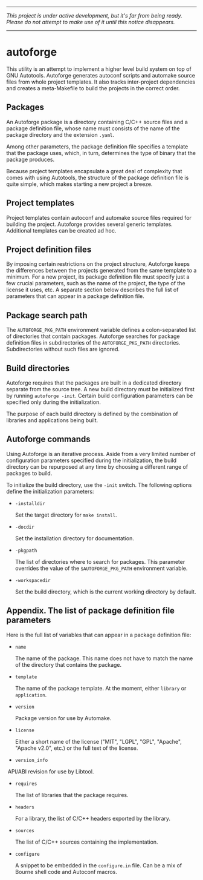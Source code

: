 ----

_This project is under active development, but it's far from being ready.
Please do not attempt to make use of it until this notice disappears._

----

# autoforge

This utility is an attempt to implement a higher level build system on
top of GNU Autotools. Autoforge generates autoconf scripts and automake
source files from whole project templates. It also tracks inter-project
dependencies and creates a meta-Makefile to build the projects in the
correct order.

## Packages

An Autoforge package is a directory containing C/C++ source files and a
package definition file, whose name must consists of the name of the
package directory and the extension `.yaml`.

Among other parameters, the package definition file specifies a template
that the package uses, which, in turn, determines the type of binary
that the package produces.

Because project templates encapsulate a great deal of complexity that
comes with using Autotools, the structure of the package definition file
is quite simple, which makes starting a new project a breeze.

## Project templates

Project templates contain autoconf and automake source files required
for building the project. Autoforge provides several generic templates.
Additional templates can be created ad hoc.

## Project definition files

By imposing certain restrictions on the project structure, Autoforge
keeps the differences between the projects generated from the same
template to a minimum. For a new project, its package definition file
must specify just a few crucial parameters, such as the name of the
project, the type of the license it uses, etc. A separate section
below describes the full list of parameters that can appear in a
package definition file.

## Package search path

The `AUTOFORGE_PKG_PATH` environment variable defines a colon-separated
list of directories that contain packages.  Autoforge searches for
package definition files in subdirectories of the `AUTOFORGE_PKG_PATH`
directories. Subdirectories without such files are ignored.

## Build directories

Autoforge requires that the packages are built in a dedicated directory
separate from the source tree. A new build directory must be initialized
first by running `autoforge -init`. Certain build configuration
parameters can be specified only during the initialization.

The purpose of each build directory is defined by the combination of
libraries and applications being built.

## Autoforge commands

Using Autoforge is an iterative process. Aside from a very limited
number of configuration parameters specified during the initialization,
the build directory can be repurposed at any time by choosing a
different range of packages to build.

To initialize the build directory, use the `-init` switch. The following
options define the initialization parameters:

- `-installdir`

  Set the target directory for `make install`.

- `-docdir`

  Set the installation directory for documentation.

- `-pkgpath`

  The list of directories where to search for packages. This parameter
  overrides the value of the `$AUTOFORGE_PKG_PATH` environment variable.

- `-workspacedir`

  Set the build directory, which is the current working directory
  by default.

## Appendix. The list of package definition file parameters

Here is the full list of variables that can appear in a package
definition file:

- `name`

  The name of the package. This name does not have to match the name
  of the directory that contains the package.

- `template`

  The name of the package template. At the moment, either `library` or
  `application`.

- `version`

  Package version for use by Automake.

- `license`

  Either a short name of the license ("MIT", "LGPL", "GPL", "Apache",
  "Apache v2.0", etc.) or the full text of the license.

- `version_info`

  API/ABI revision for use by Libtool.

- `requires`

  The list of libraries that the package requires.

- `headers`

  For a library, the list of C/C++ headers exported by the library.

- `sources`

  The list of C/C++ sources containing the implementation.

- `configure`

  A snippet to be embedded in the `configure.in` file. Can be a mix of
  Bourne shell code and Autoconf macros.
